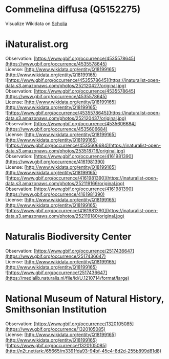 
Commelina diffusa (Q5152275)
============================
  
Visualize Wikidata on [Scholia](https://scholia.toolforge.org/taxon/Q5152275)
# iNaturalist.org
  
Observation: [https://www.gbif.org/occurrence/4535578645](https://www.gbif.org/occurrence/4535578645)  
License: [http://www.wikidata.org/entity/Q18199165](http://www.wikidata.org/entity/Q18199165)  
![https://www.gbif.org/occurrence/4535578645](https://inaturalist-open-data.s3.amazonaws.com/photos/252120427/original.jpg)  
Observation: [https://www.gbif.org/occurrence/4535578645](https://www.gbif.org/occurrence/4535578645)  
License: [http://www.wikidata.org/entity/Q18199165](http://www.wikidata.org/entity/Q18199165)  
![https://www.gbif.org/occurrence/4535578645](https://inaturalist-open-data.s3.amazonaws.com/photos/252120437/original.jpg)  
Observation: [https://www.gbif.org/occurrence/4535606684](https://www.gbif.org/occurrence/4535606684)  
License: [http://www.wikidata.org/entity/Q18199165](http://www.wikidata.org/entity/Q18199165)  
![https://www.gbif.org/occurrence/4535606684](https://inaturalist-open-data.s3.amazonaws.com/photos/253518716/original.jpg)  
Observation: [https://www.gbif.org/occurrence/4161981390](https://www.gbif.org/occurrence/4161981390)  
License: [http://www.wikidata.org/entity/Q18199165](http://www.wikidata.org/entity/Q18199165)  
![https://www.gbif.org/occurrence/4161981390](https://inaturalist-open-data.s3.amazonaws.com/photos/252119166/original.jpg)  
Observation: [https://www.gbif.org/occurrence/4161981390](https://www.gbif.org/occurrence/4161981390)  
License: [http://www.wikidata.org/entity/Q18199165](http://www.wikidata.org/entity/Q18199165)  
![https://www.gbif.org/occurrence/4161981390](https://inaturalist-open-data.s3.amazonaws.com/photos/252119180/original.jpg)
# Naturalis Biodiversity Center
  
Observation: [https://www.gbif.org/occurrence/2517436647](https://www.gbif.org/occurrence/2517436647)  
License: [http://www.wikidata.org/entity/Q18199165](http://www.wikidata.org/entity/Q18199165)  
![https://www.gbif.org/occurrence/2517436647](https://medialib.naturalis.nl/file/id/U.1210714/format/large)
# National Museum of Natural History, Smithsonian Institution
  
Observation: [https://www.gbif.org/occurrence/1320105085](https://www.gbif.org/occurrence/1320105085)  
License: [http://www.wikidata.org/entity/Q18199165](http://www.wikidata.org/entity/Q18199165)  
![https://www.gbif.org/occurrence/1320105085](http://n2t.net/ark:/65665/m3391fda93-94bf-45c4-8d2d-255b899d81d8)